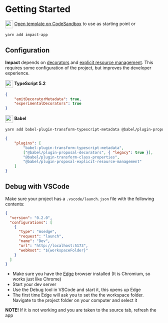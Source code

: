 # Getting Started

<img align="center" src="https://github.com/christianalfoni/signalit/assets/3956929/11ee4851-4ebf-474f-a2d3-3b65ebf856a1" width="25" /> [Open template on CodeSandbox](https://codesandbox.io/p/sandbox/impact-vite-template-whz9qh) to use as starting point or

```bash
yarn add impact-app
```

## Configuration

**Impact** depends on [decorators](https://www.typescriptlang.org/docs/handbook/decorators.html) and [explicit resource management](https://github.com/tc39/proposal-explicit-resource-management). This requires some configuration of the project, but improves the developer experience.

<img align="center" src="https://github.com/christianalfoni/signalit/assets/3956929/5c4a8b43-27a2-4553-a710-146d94fbc612" width="25"/> **TypeScript 5.2**
```json
{
    "emitDecoratorMetadata": true,
    "experimentalDecorators": true
}
```


<img align="center" src="https://github.com/christianalfoni/signalit/assets/3956929/eb74b1ea-0ff1-4d18-9ba5-97150408ae86" width="25"/> **Babel**

```bash
yarn add babel-plugin-transform-typescript-metadata @babel/plugin-proposal-decorators @babel/plugin-proposal-explicit-resource-management @babel/plugin-transform-class-properties -D
```

```json
{
    "plugins": [
        "babel-plugin-transform-typescript-metadata",
        ["@babel/plugin-proposal-decorators", { "legacy": true }],
        "@babel/plugin-transform-class-properties",
        "@babel/plugin-proposal-explicit-resource-management"
    ]
}
```

## Debug with VSCode

Make sure your project has a `.vscode/launch.json` file with the following contents:

```json
{
  "version": "0.2.0",
  "configurations": [
    {
      "type": "msedge",
      "request": "launch",
      "name": "Dev",
      "url": "http://localhost:5173",
      "webRoot": "${workspaceFolder}"
    }
  ]
}
```

-  Make sure you have the [Edge](https://www.microsoft.com/en-us/edge?form=MA13FJ&exp=e00) browser installed (It is Chromium, so works just like Chrome)
- Start your dev server
- Use the Debug tool in VSCode and start it, this opens up Edge
- The first time Edge will ask you to set the the workspace folder. Navigate to the project folder on your computer and select it

**NOTE!** If it is not working and you are taken to the source tab, refresh the app
